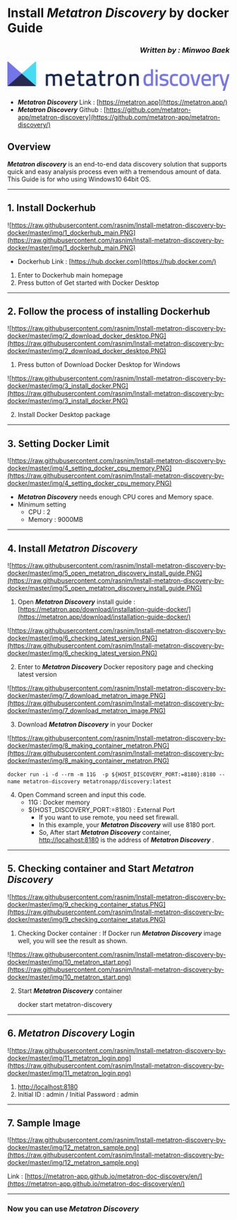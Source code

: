 ﻿# Install ***Metatron Discovery*** by docker Guide
### <p align="right">***Written by : Minwoo Baek***</p>

![enter image description here](https://raw.githubusercontent.com/rasnim/Install-metatron-discovery-by-docker/master/img/discovery-web-logo.png)

- ***Metatron Discovery*** Link : [https://metatron.app](https://metatron.app/)
- ***Metatron Discovery*** Github : [https://github.com/metatron-app/metatron-discovery](https://github.com/metatron-app/metatron-discovery/)

## Overview
***Metatron discovery*** is an end-to-end data discovery solution that supports quick and easy analysis process even with a tremendous amount of data. This Guide is for who using Windows10 64bit OS. 

----

## 1. Install Dockerhub
![https://raw.githubusercontent.com/rasnim/Install-metatron-discovery-by-docker/master/img/1_dockerhub_main.PNG](https://raw.githubusercontent.com/rasnim/Install-metatron-discovery-by-docker/master/img/1_dockerhub_main.PNG)

- Dockerhub Link : [https://hub.docker.com](https://hub.docker.com/)

1. Enter to Dockerhub main homepage
2. Press button of Get started with Docker Desktop
---

## 2. Follow the process of installing Dockerhub
![https://raw.githubusercontent.com/rasnim/Install-metatron-discovery-by-docker/master/img/2_download_docker_desktop.PNG](https://raw.githubusercontent.com/rasnim/Install-metatron-discovery-by-docker/master/img/2_download_docker_desktop.PNG)

1. Press button of Download Docker Desktop for Windows

![https://raw.githubusercontent.com/rasnim/Install-metatron-discovery-by-docker/master/img/3_install_docker.PNG](https://raw.githubusercontent.com/rasnim/Install-metatron-discovery-by-docker/master/img/3_install_docker.PNG)

2. Install Docker Desktop package
---

## 3. Setting Docker Limit
![https://raw.githubusercontent.com/rasnim/Install-metatron-discovery-by-docker/master/img/4_setting_docker_cpu_memory.PNG](https://raw.githubusercontent.com/rasnim/Install-metatron-discovery-by-docker/master/img/4_setting_docker_cpu_memory.PNG)

- ***Metatron Discovery*** needs enough CPU cores and Memory space.
- Minimum setting
	- CPU : 2
	- Memory : 9000MB
---

## 4. Install ***Metatron Discovery***
![https://raw.githubusercontent.com/rasnim/Install-metatron-discovery-by-docker/master/img/5_open_metatron_discovery_install_guide.PNG](https://raw.githubusercontent.com/rasnim/Install-metatron-discovery-by-docker/master/img/5_open_metatron_discovery_install_guide.PNG)

1. Open ***Metatron Discovery*** install guide : [https://metatron.app/download/installation-guide-docker/](https://metatron.app/download/installation-guide-docker/)

![https://raw.githubusercontent.com/rasnim/Install-metatron-discovery-by-docker/master/img/6_checking_latest_version.PNG](https://raw.githubusercontent.com/rasnim/Install-metatron-discovery-by-docker/master/img/6_checking_latest_version.PNG)

2.  Enter to ***Metatron Discovery*** Docker repository page and checking latest version

![https://raw.githubusercontent.com/rasnim/Install-metatron-discovery-by-docker/master/img/7_download_metatron_image.PNG](https://raw.githubusercontent.com/rasnim/Install-metatron-discovery-by-docker/master/img/7_download_metatron_image.PNG)

3. Download ***Metatron Discovery*** in your Docker

![https://raw.githubusercontent.com/rasnim/Install-metatron-discovery-by-docker/master/img/8_making_container_metatron.PNG](https://raw.githubusercontent.com/rasnim/Install-metatron-discovery-by-docker/master/img/8_making_container_metatron.PNG)
 

    docker run -i -d --rm -m 11G  -p ${HOST_DISCOVERY_PORT:=8180}:8180 --name metatron-discovery metatronapp/discovery:latest

4. Open Command screen and input this code.
	- 11G : Docker memory 
	- ${HOST_DISCOVERY_PORT:=8180} : External Port 
		- If you want to use remote, you need set firewall. 
		- In this example, your ***Metatron Discovery*** will use 8180 port.
		- So, After start ***Metatron Discovery*** container, [http://localhost:8180](http://localhost:8180) is the address of ***Metatron Discovery*** .
---
## 5. Checking container and Start ***Metatron Discovery***
![https://raw.githubusercontent.com/rasnim/Install-metatron-discovery-by-docker/master/img/9_checking_container_status.PNG](https://raw.githubusercontent.com/rasnim/Install-metatron-discovery-by-docker/master/img/9_checking_container_status.PNG)

1. Checking Docker container : If Docker run ***Metatron Discovery***  image well, you will see the result as shown.

![https://raw.githubusercontent.com/rasnim/Install-metatron-discovery-by-docker/master/img/10_metatron_start.png](https://raw.githubusercontent.com/rasnim/Install-metatron-discovery-by-docker/master/img/10_metatron_start.png)

2. Start ***Metatron Discovery*** container 

    docker start metatron-discovery
---

## 6. ***Metatron Discovery*** Login

![https://raw.githubusercontent.com/rasnim/Install-metatron-discovery-by-docker/master/img/11_metatron_login.png](https://raw.githubusercontent.com/rasnim/Install-metatron-discovery-by-docker/master/img/11_metatron_login.png)

1. [http://localhost:8180](http:/localhost:8180) 
2. Initial ID : admin / Initial Password : admin
---

## 7. Sample Image
![https://raw.githubusercontent.com/rasnim/Install-metatron-discovery-by-docker/master/img/12_metatron_sample.png](https://raw.githubusercontent.com/rasnim/Install-metatron-discovery-by-docker/master/img/12_metatron_sample.png)

Link : [https://metatron-app.github.io/metatron-doc-discovery/en/](https://metatron-app.github.io/metatron-doc-discovery/en/)

---
### Now you can use ***Metatron Discovery***

